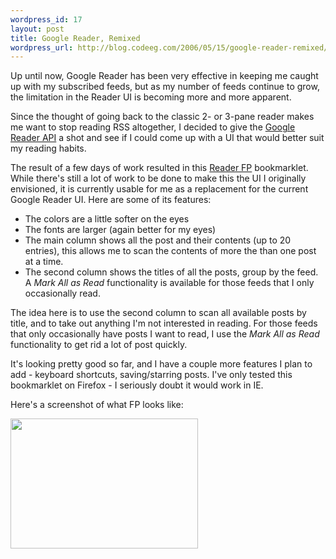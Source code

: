 ```yaml
--- 
wordpress_id: 17
layout: post
title: Google Reader, Remixed
wordpress_url: http://blog.codeeg.com/2006/05/15/google-reader-remixed/
---
```

Up until now, Google Reader has been very effective in keeping me caught up with my subscribed feeds, but as my number of feeds continue to grow, the limitation in the Reader UI is becoming more and more apparent.

Since the thought of going back to the classic 2- or 3-pane reader makes me want to stop reading RSS altogether, I decided to give the <a href="http://www.niallkennedy.com/blog/archives/2005/12/google_reader_a.html">Google Reader API</a> a shot and see if I could come up with a UI that would better suit my reading habits.

The result of a few days of work resulted in this <a title="Drag this bookmarklet to your toolbar" href="//codeeg.com/readerfp/readerfp.js'); document.body.appendChild(element)})())">Reader FP</a> bookmarklet.  While there's still a lot of work to be done to make this the UI I originally envisioned, it is currently usable for me as a replacement for the current Google Reader UI.  Here are some of its features:
<ul>
	<li>The colors are a little softer on the eyes</li>
	<li>The fonts are larger (again better for my eyes)</li>
	<li>The main column shows all the post and their contents (up to 20 entries), this allows me to scan the contents of more the than one post at a time.</li>
	<li>The second column shows the titles of all the posts, group by the feed.  A <em>Mark All as Read</em> functionality is available for those feeds that I only occasionally read.</li>
</ul>
The idea here is to use the second column to scan all available posts by title, and to take out anything I'm not interested in reading.  For those feeds that only occasionally have posts I want to read, I use the <em>Mark All as Read</em> functionality to get rid a lot of post quickly.

It's looking pretty good so far, and I have a couple more features I plan to add - keyboard shortcuts, saving/starring posts.  I've only tested this bookmarklet on Firefox - I seriously doubt it would work in IE.

Here's a screenshot of what FP looks like:

<span style="color:#551a8b;text-decoration:underline;"><a class="imagelink" title="Reader FP" href="http://blog.codeeg.com/wp-content/uploads/2006/05/readerfp.jpg"></a><a href="http://blog2.codeeg.com/wp-content/uploads/2008/06/readerfp.jpg"><img class="alignnone size-medium wp-image-128" src="http://blog2.codeeg.com/wp-content/uploads/2008/06/readerfp.jpg?w=300" alt="" width="300" height="208" /></a></span>
